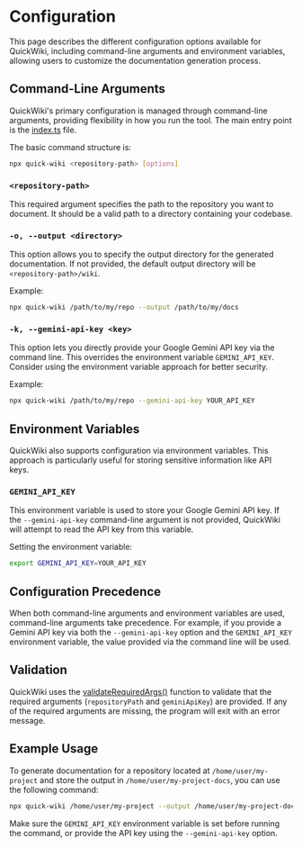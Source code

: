 # Configuration
This page describes the different configuration options available for QuickWiki, including command-line arguments and environment variables, allowing users to customize the documentation generation process.

## Command-Line Arguments

QuickWiki's primary configuration is managed through command-line arguments, providing flexibility in how you run the tool. The main entry point is the [index.ts](/src/index.ts) file.

The basic command structure is:

```bash
npx quick-wiki <repository-path> [options]
```

### `<repository-path>`

This required argument specifies the path to the repository you want to document. It should be a valid path to a directory containing your codebase.

### `-o, --output <directory>`

This option allows you to specify the output directory for the generated documentation. If not provided, the default output directory will be `<repository-path>/wiki`.

Example:

```bash
npx quick-wiki /path/to/my/repo --output /path/to/my/docs
```

### `-k, --gemini-api-key <key>`

This option lets you directly provide your Google Gemini API key via the command line. This overrides the environment variable `GEMINI_API_KEY`. Consider using the environment variable approach for better security.

Example:

```bash
npx quick-wiki /path/to/my/repo --gemini-api-key YOUR_API_KEY
```

## Environment Variables

QuickWiki also supports configuration via environment variables. This approach is particularly useful for storing sensitive information like API keys.

### `GEMINI_API_KEY`

This environment variable is used to store your Google Gemini API key. If the `--gemini-api-key` command-line argument is not provided, QuickWiki will attempt to read the API key from this variable.

Setting the environment variable:

```bash
export GEMINI_API_KEY=YOUR_API_KEY
```

## Configuration Precedence

When both command-line arguments and environment variables are used, command-line arguments take precedence. For example, if you provide a Gemini API key via both the `--gemini-api-key` option and the `GEMINI_API_KEY` environment variable, the value provided via the command line will be used.

## Validation

QuickWiki uses the [validateRequiredArgs()](/src/utils/errorHandling.ts) function to validate that the required arguments (`repositoryPath` and `geminiApiKey`) are provided. If any of the required arguments are missing, the program will exit with an error message.

## Example Usage

To generate documentation for a repository located at `/home/user/my-project` and store the output in `/home/user/my-project-docs`, you can use the following command:

```bash
npx quick-wiki /home/user/my-project --output /home/user/my-project-docs
```

Make sure the `GEMINI_API_KEY` environment variable is set before running the command, or provide the API key using the `--gemini-api-key` option.
